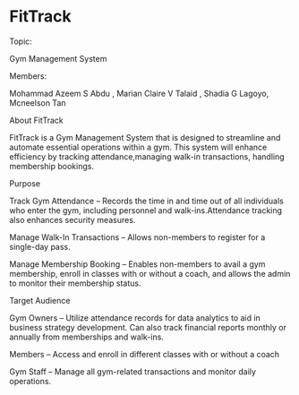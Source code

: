 # FitTrack

Topic:

Gym Management System 

Members:

Mohammad Azeem S Abdu , Marian Claire V Talaid , Shadia G Lagoyo, Mcneelson Tan

About FitTrack

FitTrack is a Gym Management System that is designed to streamline and automate essential operations within a gym. This system will enhance efficiency by tracking attendance,managing walk-in transactions, handling membership bookings.

Purpose

Track Gym Attendance – Records the time in and time out of all individuals who enter the gym, including personnel and walk-ins.Attendance tracking also enhances security measures.

Manage Walk-In Transactions – Allows non-members to register for a single-day pass.

Manage Membership Booking – Enables non-members to avail a gym membership, enroll in classes with or without a coach, and allows the admin to monitor their membership status.

Target Audience

Gym Owners – Utilize attendance records for data analytics to aid in business strategy development. Can also track financial reports monthly or annually from memberships and walk-ins.

Members – Access and enroll in different classes with or without a coach
 
Gym Staff – Manage all gym-related transactions and monitor daily operations.